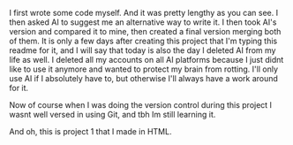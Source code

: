 I first wrote some code myself. And it was pretty lengthy as you can see. I then asked AI to suggest me an alternative way to write it. I then took AI's version and compared it to mine, then created a final version merging both of them. It is only a few days after creating this project that I'm typing this readme for it, and I will say that today is also the day I deleted AI from my life as well. I deleted all my accounts on all AI platforms because I just didnt like to use it anymore and wanted to protect my brain from rotting. I'll only use AI if I absolutely have to, but otherwise I'll always have a work around for it.

Now of course when I was doing the version control during this project I wasnt well versed in using Git, and tbh Im still learning it.

And oh, this is project 1 that I made in HTML.